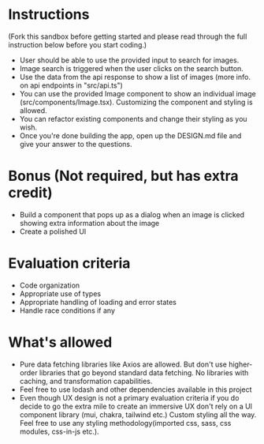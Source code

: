 # Instructions

(Fork this sandbox before getting started and please read through the full instruction below before you start coding.)

- User should be able to use the provided input to search for images.
- Image search is triggered when the user clicks on the search button.
- Use the data from the api response to show a list of images (more info. on api endpoints in "src/api.ts")
- You can use the provided Image component to show an individual image (src/components/Image.tsx). Customizing the component and styling is allowed.
- You can refactor existing components and change their styling as you wish.
- Once you're done building the app, open up the DESIGN.md file and give your answer to the questions.

# Bonus (Not required, but has extra credit)

- Build a component that pops up as a dialog when an image is clicked showing extra information about the image
- Create a polished UI

# Evaluation criteria

- Code organization
- Appropriate use of types
- Appropriate handling of loading and error states
- Handle race conditions if any

# What's allowed

- Pure data fetching libraries like Axios are allowed. But don't use higher-order libraries that go beyond standard data fetching. No libraries with caching, and transformation capabilities.
- Feel free to use lodash and other dependencies available in this project
- Even though UX design is not a primary evaluation criteria if you do decide to go the extra mile to create an immersive UX don't rely on a UI component library (mui, chakra, tailwind etc.) Custom styling all the way. Feel free to use any styling methodology(imported css, sass, css modules, css-in-js etc.).
